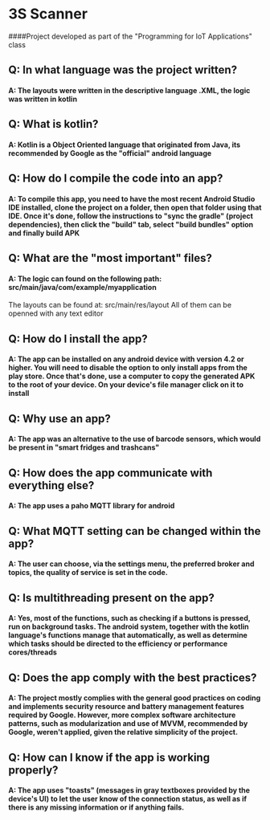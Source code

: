 # 3S Scanner
####Project developed as part of the "Programming for IoT Applications" class

## Q: In what language was the project written?
#### A: The layouts were written in the descriptive language .XML, the logic was written in kotlin

## Q: What is kotlin?
#### A: Kotlin is a Object Oriented language that originated from Java, its recommended by Google as the "official" android language

## Q: How do I compile the code into an app?
#### A: To compile this app, you need to have the most recent Android Studio IDE installed, clone the project on a folder, then open that folder using that IDE. Once it's done, follow the instructions to "sync the gradle" (project dependencies), then click the "build" tab, select "build bundles" option and finally build APK

## Q: What are the "most important" files?
#### A: The logic can found on the following path: src/main/java/com/example/myapplication
The layouts can be found at: src/main/res/layout
All of them can be openned with any text editor

## Q: How do I install the app?
#### A: The app can be installed on any android device with version 4.2 or higher. You will need to disable the option to only install apps from the play store. Once that's done, use a computer to copy the generated APK to the root of your device. On your device's file manager click on it to install

## Q: Why use an app?
#### A: The app was an alternative to the use of barcode sensors, which would be present in "smart fridges and trashcans"

## Q: How does the app communicate with everything else?
#### A: The app uses a paho MQTT library for android

## Q: What MQTT setting can be changed within the app?
#### A: The user can choose, via the settings menu, the preferred broker and topics, the quality of service is set in the code. 

## Q: Is multithreading present on the app?
#### A: Yes, most of the functions, such as checking if a buttons is pressed, run on background tasks. The android system, together with the kotlin language's functions manage that automatically, as well as determine which tasks should be directed to the efficiency or performance cores/threads

## Q: Does the app comply with the best practices?
#### A: The project mostly complies with the general good practices on coding and implements security resource and battery management features required by Google. However, more complex software architecture patterns, such as modularization and use of MVVM, recommended by Google, weren't applied, given the relative simplicity of the project.

## Q: How can I know if the app is working properly?
#### A: The app uses "toasts" (messages in gray textboxes provided by the device's UI) to let the user know of the connection status, as well as if there is any missing information or if anything fails.
